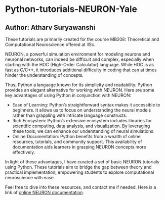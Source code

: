 # Python-tutorials-NEURON-Yale
## Author: Atharv Suryawanshi
These tutorials are primarily created for the course MB208: Theoretical and Computational Neuroscience offered at IISc.

NEURON, a powerful simulation environment for modeling neurons and neuronal networks, can indeed be difficult and complex, especially when starting with the HOC (High-Order Calculator) language. While HOC is as fast as C/C++, it introduces additional difficulty in coding that can at times hinder the understanding of concepts.

Thus, Python a language known for its simplicity and readability. Python provides an elegant alternative for working with NEURON. Here are some key advantages of using Python in conjunction with NEURON:

- Ease of Learning: Python’s straightforward syntax makes it accessible to beginners. It allows us to focus on understanding the neural models rather than grappling with intricate language constructs.
- Rich Ecosystem: Python’s extensive ecosystem includes libraries for scientific computing, data analysis, and visualization. By leveraging these tools, we can enhance our understanding of neural simulations.
- Online Documentation: Python benefits from a wealth of online resources, tutorials, and community support. This availability of documentation aids learners in grasping NEURON concepts more effectively.

In light of these advantages, I have curated a set of basic NEURON tutorials using Python. These tutorials aim to bridge the gap between theory and practical implementation, empowering students to explore computational neuroscience with ease.

Feel free to dive into these resources, and contact me if needed.
Here is a link of [online NEURON documentation](https://neuronsimulator.github.io/nrn/tutorials/index.html).
